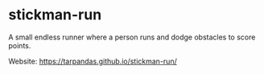 # stickman-run
A small endless runner where a person runs and dodge obstacles to score points.

Website: https://tarpandas.github.io/stickman-run/
